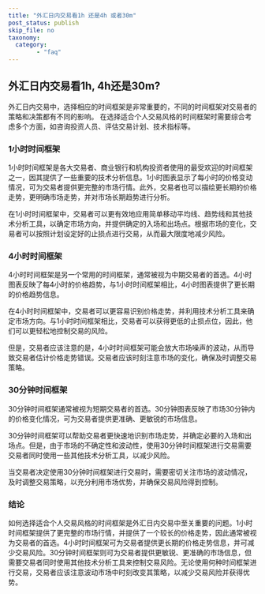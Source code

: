 ```yaml
---
title: "外汇日内交易看1h 还是4h 或者30m"
post_status: publish
skip_file: no
taxonomy:
  category:
        - "faq"
---
```


## 外汇日内交易看1h, 4h还是30m?

外汇日内交易中，选择相应的时间框架是非常重要的，不同的时间框架对交易者的策略和决策都有不同的影响。 在选择适合个人交易风格的时间框架时需要综合考虑多个方面，如咨询投资人员、评估交易计划、技术指标等。

### 1小时时间框架

1小时时间框架是各大交易者、商业银行和机构投资者使用的最受欢迎的时间框架之一，因其提供了一些重要的技术分析信息。1小时图表显示了每小时的价格变动情况，可为交易者提供更完整的市场行情。此外，交易者也可以描绘更长期的价格走势，更明确市场走势，并对市场长期趋势进行分析。

在1小时时间框架中，交易者可以更有效地应用简单移动平均线、趋势线和其他技术分析工具，以确定市场方向，并提供确定的入场和出场点。根据市场的变化，交易者可以按照计划设定好的止损点进行交易，从而最大限度地减少风险。

### 4小时时间框架

4小时时间框架是另一个常用的时间框架，通常被视为中期交易者的首选。4小时图表反映了每4小时的价格趋势，与1小时时间框架相比，4小时图表提供了更长期的价格趋势信息。

在4小时时间框架中，交易者可以更容易识别价格走势，并利用技术分析工具来确定市场方向。与1小时时间框架相比，交易者可以获得更低的止损点位，因此，他们可以更轻松地控制交易的风险。

但是，交易者应该注意的是，4小时时间框架可能会放大市场噪声的波动，从而导致交易者估计价格走势错误。交易者应该时刻注意市场的变化，确保及时调整交易策略。

### 30分钟时间框架

30分钟时间框架通常被视为短期交易者的首选。30分钟图表反映了市场30分钟内的价格变化情况，可为交易者提供更准确、更敏锐的市场信息。

30分钟时间框架可以帮助交易者更快速地识别市场走势，并确定必要的入场和出场点。但是，由于市场的不确定性和波动性，使用30分钟时间框架进行交易需要交易者同时使用一些其他技术分析工具，以减少风险。

当交易者决定使用30分钟时间框架进行交易时，需要密切关注市场的波动情况，及时调整交易策略，以充分利用市场优势，并确保交易风险得到控制。

### 结论

如何选择适合个人交易风格的时间框架是外汇日内交易中至关重要的问题。1小时时间框架提供了更完整的市场行情，并提供了一个较长的价格走势，因此通常被视为交易者的首选。4小时时间框架可为交易者提供更长期的价格走势信息，并可减少交易风险。30分钟时间框架则可为交易者提供更敏锐、更准确的市场信息，但需要交易者同时使用其他技术分析工具来控制交易风险。无论使用何种时间框架进行交易，交易者应该注意波动市场中时刻改变其策略，以减少交易风险并获得优势。
